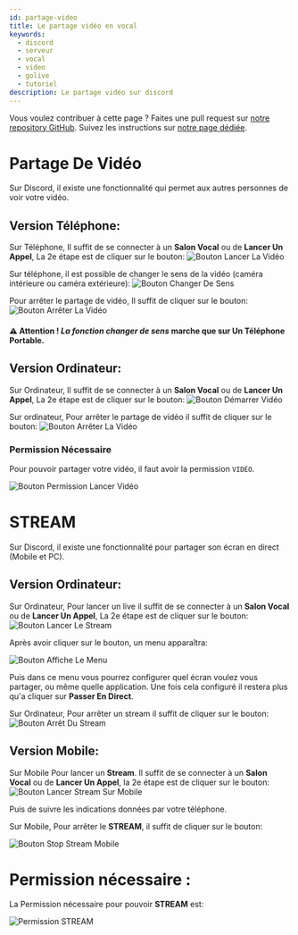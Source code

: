 ```yaml
---
id: partage-video
title: Le partage vidéo en vocal
keywords:
  - discord
  - serveur
  - vocal
  - video
  - golive
  - tutoriel
description: Le partage vidéo sur discord
---
```

Vous voulez contribuer à cette page ? Faites une pull request sur [notre repository GitHub](https://github.com/discordfr/wiki). Suivez les instructions sur [notre page dédiée](https://discord.fr/wiki/contribuer).


# Partage De Vidéo

Sur Discord, il existe une fonctionnalité qui permet aux autres personnes de voir votre vidéo.


## Version Téléphone:

Sur Téléphone, Il suffit de se connecter à un **Salon Vocal** ou de **Lancer Un Appel**, La 2e étape est de cliquer sur le bouton: ![Bouton Lancer La Vidéo](https://i.imgur.com/PLtN9IQ.png)



Sur téléphone, il est possible de changer le sens de la vidéo (caméra intérieure ou caméra extérieure): ![Bouton Changer De Sens](https://i.imgur.com/y7EppZA.png)


Pour arrêter le partage de vidéo, Il suffit de cliquer sur le bouton: ![Bouton Arrêter La Vidéo](https://i.imgur.com/PLtN9IQ.png)

#### ⚠️ Attention ! *La fonction changer de sens* marche que sur **Un Téléphone Portable.**


## Version Ordinateur:

Sur Ordinateur, Il suffit de se connecter à un **Salon Vocal** ou de **Lancer Un Appel**, La 2e étape est de cliquer sur le bouton: ![Bouton Démarrer Vidéo](https://i.imgur.com/PLtN9IQ.png)

Sur ordinateur, Pour arrêter le partage de vidéo il suffit de cliquer sur le bouton: ![Bouton Arrêter La Vidéo](https://i.imgur.com/PLtN9IQ.png)

### Permission Nécessaire 

Pour pouvoir partager votre vidéo, il faut avoir la permission `VIDÉO`.

![Bouton Permission Lancer Vidéo](https://i.imgur.com/x8C8Pfj.png)


# STREAM

 Sur Discord, il existe une fonctionnalité pour partager son écran en direct (Mobile et PC).


## Version Ordinateur:

 Sur Ordinateur, Pour lancer un live il suffit de se connecter à un **Salon Vocal** ou de **Lancer Un Appel**, La 2e étape est de cliquer sur le bouton: 
 ![Bouton Lancer Le Stream](https://i.imgur.com/7be5i0B.png)

Après avoir cliquer sur le bouton, un menu apparaîtra: 

![Bouton Affiche Le Menu](https://i.imgur.com/dIIsf7N.png)

Puis dans ce menu vous pourrez configurer quel écran voulez vous partager, ou même quelle application. Une fois cela configuré il restera plus qu'a cliquer sur **Passer En Direct**.


 
Sur Ordinateur, Pour arrêter un stream il suffit de cliquer sur le bouton: ![Bouton Arrêt Du Stream](https://i.imgur.com/7be5i0B.png)



## Version Mobile:

Sur Mobile Pour lancer un **Stream**. Il suffit de se connecter à un **Salon Vocal** ou de **Lancer Un Appel**, la 2e étape est de cliquer sur le bouton: ![Bouton Lancer Stream Sur Mobile](https://i.imgur.com/EgcM5hh.png])

Puis de suivre les indications données par votre téléphone.




Sur Mobile, Pour arrêter le **STREAM**, il suffit de cliquer sur le bouton: 

![Bouton Stop Stream Mobile](https://i.imgur.com/81hCRUG.png)

# Permission nécessaire :

La Permission nécessaire pour pouvoir **STREAM** est: 

![Permission STREAM](https://i.imgur.com/x8C8Pfj.png)
